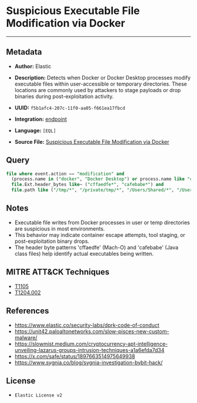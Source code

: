 # Suspicious Executable File Modification via Docker

---

## Metadata

- **Author:** Elastic
- **Description:** Detects when Docker or Docker Desktop processes modify executable files within user-accessible or temporary directories. These locations are commonly used by attackers to stage payloads or drop binaries during post-exploitation activity.

- **UUID:** `f5b1afc4-207c-11f0-aa05-f661ea17fbcd`
- **Integration:** [endpoint](https://docs.elastic.co/integrations/endpoint)
- **Language:** `[EQL]`
- **Source File:** [Suspicious Executable File Modification via Docker](../queries/execution_suspicious_executable_file_modification_via_docker.toml)

## Query

```sql
file where event.action == "modification" and
  (process.name in ("docker", "Docker Desktop") or process.name like "com.docker*") and
  file.Ext.header_bytes like~ ("cffaedfe*", "cafebabe*") and
  file.path like ("/tmp/*", "/private/tmp/*", "/Users/Shared/*", "/Users/*/Public/*", "/Users/*/Downloads/*", "/Users/*/Desktop/*", "/Users/*/Documents/*")
```

## Notes

- Executable file writes from Docker processes in user or temp directories are suspicious in most environments.
- This behavior may indicate container escape attempts, tool staging, or post-exploitation binary drops.
- The header byte patterns 'cffaedfe' (Mach-O) and 'cafebabe' (Java class files) help identify actual executables being written.

## MITRE ATT&CK Techniques

- [T1105](https://attack.mitre.org/techniques/T1105)
- [T1204.002](https://attack.mitre.org/techniques/T1204/002)

## References

- https://www.elastic.co/security-labs/dprk-code-of-conduct
- https://unit42.paloaltonetworks.com/slow-pisces-new-custom-malware/
- https://slowmist.medium.com/cryptocurrency-apt-intelligence-unveiling-lazarus-groups-intrusion-techniques-a1a6efda7d34
- https://x.com/safe/status/1897663514975649938
- https://www.sygnia.co/blog/sygnia-investigation-bybit-hack/

## License

- `Elastic License v2`
